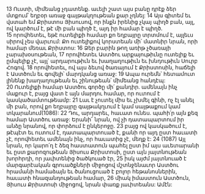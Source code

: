 13 Ուստի, միմեանց չդատենք. աւելի շատ այս բանը դրէք ձեր մտքում՝ եղբօր առաջ գայթակղութեան քար չդնել: 14 Այս գիտեմ եւ վստահ եմ Քրիստոս Յիսուսով, որ ինքն իրենից չկայ պիղծ բան, այլ, ով կարծում է, թէ մի բան պիղծ է, այդ իր համար է պիղծ. 15 որովհետեւ, եթէ ուտելիքի համար քո եղբայրը տրտմում է, այլեւս սիրով չես վարւում: Քո ուտելիքով կորստեան մի՛ մատնիր նրան, որի համար մեռաւ Քրիստոս: 16 Ձեր բարին թող առիթ չծառայի չարախօսութեան, 17 որովհետեւ Աստծու արքայութիւնը ուտելիք եւ ըմպելիք չէ, այլ՝ արդարութիւն եւ խաղաղութիւն եւ խնդութիւն Սուրբ Հոգով. 18 որովհետեւ, ով այս ձեւով ծառայում է Քրիստոսին, հաճելի է Աստծուն եւ գովելի՝ մարդկանց առաջ: 19 Ապա ուրեմն՝ հետամուտ լինենք խաղաղութեան եւ շինութեան՝ միմեանց հանդէպ: 20 Ուտելիքի համար Աստծու գործը մի՛ քանդիր. ամենայն ինչ մաքուր է, բայց վատ է այն մարդու համար, որ ուտում է կասկածամտութեամբ: 21 Լաւ է չուտել միս եւ չխմել գինի, ոչ էլ անել մի բան, որով քո եղբայրը գայթակղւում է կամ սայթաքում կամ տկարանում(1086): 22 Դու, արդարեւ, հաւատ ունես. պահի՛ր այն քեզ համար Աստծու առաջ: Երանի՜ նրան, ով չի դատապարտում իր անձը նրանով, որ փորձում է ընկերոջը. 23 բայց ով կասկածում է, թէպէտ եւ ուտում է, դատապարտուած է, քանի որ այդ ըստ հաւատի չէ, որովհետեւ ամենայն ինչ, որ հաւատից չէ, մեղք է:
24 (1087) Այլ նրան, որ կարո՛ղ է ձեզ հաստատուն պահել ըստ իմ այս աւետարանի եւ ըստ քարոզութեան Յիսուս Քրիստոսի, ըստ այն յայտնութեան խորհրդի, որ յաւիտենից ծածկուած էր, 25 իսկ այժմ յայտնուած է մարգարէական գրուածքների միջոցով մշտնջենաւոր Աստծու հրամանի համաձայն եւ ծանուցուած է բոլոր հեթանոսներին, հաւատի հնազանդութեան համար, 26 միակ իմաստուն Աստծուն, Յիսուս Քրիստոսի միջոցով, նրան փառք յաւիտեանս: Ամէն:
